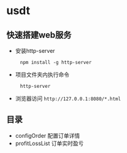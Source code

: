 # usdt

## 快速搭建web服务
- 安装http-server
```
     npm install -g http-server
```
- 项目文件夹内执行命令
```
     http-server
```
- 浏览器访问 `http://127.0.0.1:8080/*.html`

## 目录
- configOrder 配置订单详情
- profitLossList 订单实时盈亏